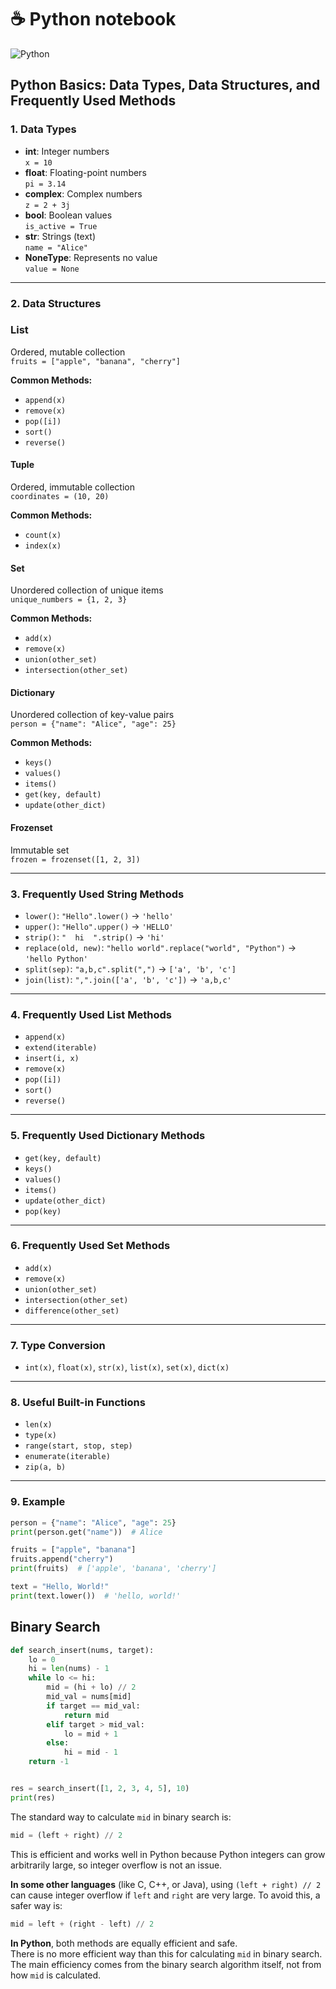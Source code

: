 # ☕ Python notebook

![Python](https://img.shields.io/badge/Python-%231E9FB4.svg?style=flat&logo=python&logoColor=white)

## Python Basics: Data Types, Data Structures, and Frequently Used Methods

### 1. Data Types

- **int**: Integer numbers  
  `x = 10`
- **float**: Floating-point numbers  
  `pi = 3.14`
- **complex**: Complex numbers  
  `z = 2 + 3j`
- **bool**: Boolean values  
  `is_active = True`
- **str**: Strings (text)  
  `name = "Alice"`
- **NoneType**: Represents no value  
  `value = None`

---

### 2. Data Structures

### List

Ordered, mutable collection  
`fruits = ["apple", "banana", "cherry"]`

**Common Methods:**

- `append(x)`
- `remove(x)`
- `pop([i])`
- `sort()`
- `reverse()`

#### Tuple

Ordered, immutable collection  
`coordinates = (10, 20)`

**Common Methods:**

- `count(x)`
- `index(x)`

#### Set

Unordered collection of unique items  
`unique_numbers = {1, 2, 3}`

**Common Methods:**

- `add(x)`
- `remove(x)`
- `union(other_set)`
- `intersection(other_set)`

#### Dictionary

Unordered collection of key-value pairs  
`person = {"name": "Alice", "age": 25}`

**Common Methods:**

- `keys()`
- `values()`
- `items()`
- `get(key, default)`
- `update(other_dict)`

#### Frozenset

Immutable set  
`frozen = frozenset([1, 2, 3])`

---

### 3. Frequently Used String Methods

- `lower()`: `"Hello".lower()` → `'hello'`
- `upper()`: `"Hello".upper()` → `'HELLO'`
- `strip()`: `"  hi  ".strip()` → `'hi'`
- `replace(old, new)`: `"hello world".replace("world", "Python")` → `'hello Python'`
- `split(sep)`: `"a,b,c".split(",")` → `['a', 'b', 'c']`
- `join(list)`: `",".join(['a', 'b', 'c'])` → `'a,b,c'`

---

### 4. Frequently Used List Methods

- `append(x)`
- `extend(iterable)`
- `insert(i, x)`
- `remove(x)`
- `pop([i])`
- `sort()`
- `reverse()`

---

### 5. Frequently Used Dictionary Methods

- `get(key, default)`
- `keys()`
- `values()`
- `items()`
- `update(other_dict)`
- `pop(key)`

---

### 6. Frequently Used Set Methods

- `add(x)`
- `remove(x)`
- `union(other_set)`
- `intersection(other_set)`
- `difference(other_set)`

---

### 7. Type Conversion

- `int(x)`, `float(x)`, `str(x)`, `list(x)`, `set(x)`, `dict(x)`

---

### 8. Useful Built-in Functions

- `len(x)`
- `type(x)`
- `range(start, stop, step)`
- `enumerate(iterable)`
- `zip(a, b)`

---

### 9. Example

```python
person = {"name": "Alice", "age": 25}
print(person.get("name"))  # Alice

fruits = ["apple", "banana"]
fruits.append("cherry")
print(fruits)  # ['apple', 'banana', 'cherry']

text = "Hello, World!"
print(text.lower())  # 'hello, world!'
```

## Binary Search

```python
def search_insert(nums, target):
    lo = 0
    hi = len(nums) - 1
    while lo <= hi:
        mid = (hi + lo) // 2
        mid_val = nums[mid]
        if target == mid_val:
            return mid
        elif target > mid_val:
            lo = mid + 1
        else:
            hi = mid - 1
    return -1


res = search_insert([1, 2, 3, 4, 5], 10)
print(res)
```

The standard way to calculate `mid` in binary search is:

```python
mid = (left + right) // 2
```

This is efficient and works well in Python because Python integers can grow arbitrarily large, so integer overflow is not an issue.

**In some other languages** (like C, C++, or Java), using `(left + right) // 2` can cause integer overflow if `left` and `right` are very large. To avoid this, a safer way is:

```python
mid = left + (right - left) // 2
```

**In Python**, both methods are equally efficient and safe.  
There is no more efficient way than this for calculating `mid` in binary search. The main efficiency comes from the binary search algorithm itself, not from how `mid` is calculated.
